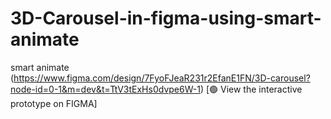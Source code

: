 # 3D-Carousel-in-figma-using-smart-animate
 smart animate
 (https://www.figma.com/design/7FyoFJeaR231r2EfanE1FN/3D-carousel?node-id=0-1&m=dev&t=TtV3tExHs0dvpe6W-1)
[🟢 View the interactive prototype on  FIGMA]

